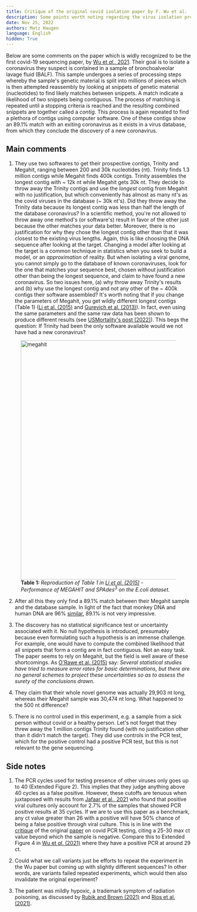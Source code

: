 ```yaml
---
title: Critique of the original covid isolation paper by F. Wu et al. (2020).
description: Some points worth noting regarding the virus isolation procedure used.
date: Nov 25, 2022
authors: Matz Haugen
language: English
hidden: True
---
```


Below are some comments on the paper which is widly recognized to be the first covid-19 sequencing paper, by [Wu et *al*., 2021](https://www.ncbi.nlm.nih.gov/pmc/articles/PMC7094943/pdf/41586_2020_Article_2008.pdf). Their goal is to isolate a coronavirus they suspect is contained in a sample of bronchoalveolar lavage fluid (BALF). This sample undergoes a series of processing steps whereby the sample's genetic material is split into millions of pieces which is then attempted reassembly by looking at snippets of genetic material (nucleotides) to find likely matches between snippets. A match indicate a likelihood of two snippets being contiguous. The process of matching is repeated until a stopping criteria is reached and the resulting combined snippets are together called a *contig*. This process is again repeated to find a plethora of contigs using computer software. One of these contigs show an 89.1% match with an exiting coronavirus as it exists in a virus database, from which they conclude the discovery of a new coronavirus.


Main comments
--------------
1. They use two softwares to get their prospective contigs, Trinity and Megahit, ranging between 200 and 30k nucleotides (nt). Trinity finds 1.3 million contigs while Megahit finds 400k contigs. Trinity assembles the longest contig with ~ 12k nt while Megahit gets 30k nt. They decide to throw away the Trinity contigs and use the *longest* contig from Megahit with no justification, but which conveniently has almost as many nt's as the covid viruses in the database (~ 30k nt's). Did they throw away the Trinity data because its longest contig was less than half the length of the database coronavirus? In a scientific method, you're not allowed to throw away one method's (or software's) result in favor of the other just because the other matches your data better. Moreover, there is no justification for why they chose the longest contig other than that it was closest to the existing virus lengths. Again, this is like choosing the DNA sequence after looking at the target. Changing a model after looking at the target is a common technique in statistics when you seek to build a model, or an *approximation* of reality. But when isolating a viral genome, you cannot simply go to the database of known coronaviruses, look for the one that matches your sequence best, chosen without justification other than being the longest sequence, and claim to have found a new coronavirus. So two issues here, (a) why throw away Trinity's results and (b) why use the longest contig and not any other of the ~ 400k contigs their software assembled? It's worth noting that if you change the parameters of Megahit, you get wildly different longest contigs (Table 1) ([Li et al. (2015)](https://academic.oup.com/bioinformatics/article/31/10/1674/177884) and [Gurevich et al. (2013)](https://academic.oup.com/bioinformatics/article/29/8/1072/228832?login=true)). In fact, even using the same parameters and the same raw data has been shown to produce different results (see [USMortality's post (2022)](https://usmortality.substack.com/p/sars-cov-2-genome-assembly)). This begs the question: If Trinity had been the only software available would we not have had a new coronavirus?

<figure>
<img src="/fan-wu/megahit.png" width="650" alt="megahit">
<figcaption> <b> Table 1: </b> <i> Reproduction of Table 1 in <a href=https://academic.oup.com/bioinformatics/article/31/10/1674/177884> Li et al. (2015)</a> - Performance of MEGAHIT and SPAdes<sup>3</sup> on the E.coli dataset. </i> </figcaption>
</figure>

2. After all this they only find a 89.1% match between their Megahit sample and the database sample. In light of the fact that monkey DNA and human DNA are 96% [similar](http://www.differencebetween.info/difference-between-human-and-monkey-dna), 89.1% is not very impressive.

3. The discovery has no statistical significance test or uncertainty associated with it. No null hypothesis is introduced, presumably because even formulating such a hypothesis is an immense challenge. For example, one would have to compute the combined likelihood that all snippets that form a contig are in fact contiguous. Not an easy task. The paper seems to rely on Megahit, but the field is well aware of these shortcomings. As [O'Rawe et al. (2015)](https://www.cell.com/trends/genetics/fulltext/S0168-9525(14)00209-1) say: *Several statistical studies have tried to measure error rates for basic determinations, but there are no general schemes to project these uncertainties so as to assess the surety of the conclusions drawn*.

4. They claim that their whole novel genome was actually 29,903 nt long, whereas their Megahit sample was 30,474 nt long. What happened to the 500 nt difference?

5. There is no control used in this experiment, e.g. a sample from a sick person without covid or a healthy person. Let's not forget that they threw away the 1 million contigs Trinity found (with no justification other than it didn't match the target). They did use controls in the PCR test, which for the positive control had a positive PCR test, but this is not relevant to the gene sequencing.


Side notes
-----------------------
1. The PCR cycles used for testing presence of other viruses only goes up to 40 (Extended Figure 2). This implies that they judge anything above 40 cycles as a false positive. However, these cutoffs are tenuous when juxtaposed with results from [Jafaar et al., 2021](https://academic.oup.com/cid/article/72/11/e921/5912603) who found that positive viral cultures only account for 2.7% of the samples that showed PCR positive results at 35 cycles. If we are to use this paper as a benchmark, any ct value greater than 26 with a positive will have 50% chance of being a false positive through viral culture. This is in line with the [critique](https://cormandrostenreview.com/report/) of the original [paper](https://www.eurosurveillance.org/content/10.2807/1560-7917.ES.2020.25.3.2000045?crawler=true#r2) on covid PCR testing, citing a 25-30 max ct value beyond which the sample is negative. Compare this to Extended Figure 4 in [Wu et *al*. (2021)](https://www.ncbi.nlm.nih.gov/pmc/articles/PMC7094943/pdf/41586_2020_Article_2008.pdf) where they have a positive PCR at around 29 ct.

3. Could what we call variants just be efforts to repeat the experiment in the Wu  paper but coming up with slightly different sequences? In other words, are variants  failed repeated experiments, which would then also invalidate the original experiment?

4. The patient was mildly hypoxic, a trademark symptom of radiation poisoning, as discussed by [Rubik and Brown (2021)](https://www.ncbi.nlm.nih.gov/pmc/articles/PMC8580522/) and [Rios et al. (2021)](https://meridian.allenpress.com/radiation-research/article/195/1/1/446280/Commonalities-Between-COVID-19-and-Radiation).


